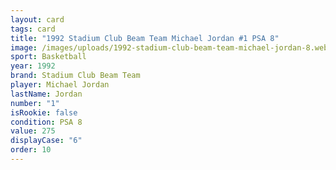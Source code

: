 ```yaml
---
layout: card
tags: card
title: "1992 Stadium Club Beam Team Michael Jordan #1 PSA 8"
image: /images/uploads/1992-stadium-club-beam-team-michael-jordan-8.webp
sport: Basketball
year: 1992
brand: Stadium Club Beam Team
player: Michael Jordan
lastName: Jordan
number: "1"
isRookie: false
condition: PSA 8
value: 275
displayCase: "6"
order: 10
---
```

